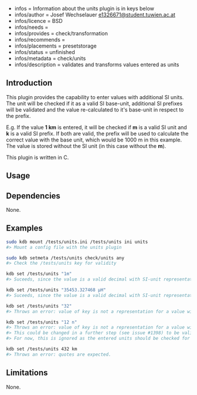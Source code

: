 - infos = Information about the units plugin is in keys below
- infos/author = Josef Wechselauer <e1326671@student.tuwien.ac.at>
- infos/licence = BSD
- infos/needs =
- infos/provides = check/transformation
- infos/recommends =
- infos/placements = presetstorage 
- infos/status = unfinished
- infos/metadata = check/units
- infos/description = validates and transforms values entered as units

## Introduction

This plugin provides the capability to enter values with additional SI units. The unit will be checked if it as a valid SI base-unit,  additional SI prefixes will be validated and the value re-calculated to it's base-unit in respect to the prefix. 

E.g. If the value **1 km** is entered, it will be checked if **m** is a valid SI unit and **k** is a valid SI prefix. If both are valid, the prefix will be used to calculate the correct value with the base unit, which would be 1000 m in this example. The value is stored without the SI unit (in this case without the **m**). 

This plugin is written in C.

## Usage

## Dependencies

None.

## Examples

```sh
sudo kdb mount /tests/units.ini /tests/units ini units
#> Mount a config file with the units plugin

sudo kdb setmeta /tests/units check/units any
#> Check the /tests/units key for validity

kdb set /tests/units "1m"
#> Suceeds, since the value is a valid decimal with SI-unit representation.

kdb set /tests/units "35453.327468 µH"
#> Suceeds, since the value is a valid decimal with SI-unit representation.

kdb set /tests/units "32"
#> Throws an error: value of key is not a representation for a value with a SI-unit

kdb set /tests/units "12 n"
#> Throws an error: value of key is not a representation for a value with a SI-unit
#> This could be changed in a further step (see issue #1398) to be valid, as for example the user wants to enter 1k to represent 1000 without an SI-Unit. 
#> For now, this is ignored as the entered units should be checked for correctness

kdb set /tests/units 432 km
#> Throws an error: quotes are expected.
```


## Limitations

None.